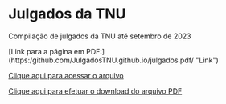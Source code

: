 # Julgados da TNU

Compilação de julgados da TNU até setembro de 2023

[Link para a página em PDF:] (https:/github.com/JulgadosTNU.github.io/julgados.pdf/ "Link")

<a href="https://JulgadosTNU.github.io/julgados.pdf" title="Compilação de julgados">Clique aqui para acessar o arquivo</a>

<a href="julgados.pdf" download>Clique aqui para efetuar o download do arquivo PDF</a>
